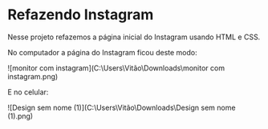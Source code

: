 # Refazendo Instagram

Nesse projeto refazemos a página inicial do Instagram usando HTML e CSS.

No computador a página do Instagram ficou deste modo:

![monitor com instagram](C:\Users\Vitão\Downloads\monitor com instagram.png)

E no celular:

![Design sem nome (1)](C:\Users\Vitão\Downloads\Design sem nome (1).png)

